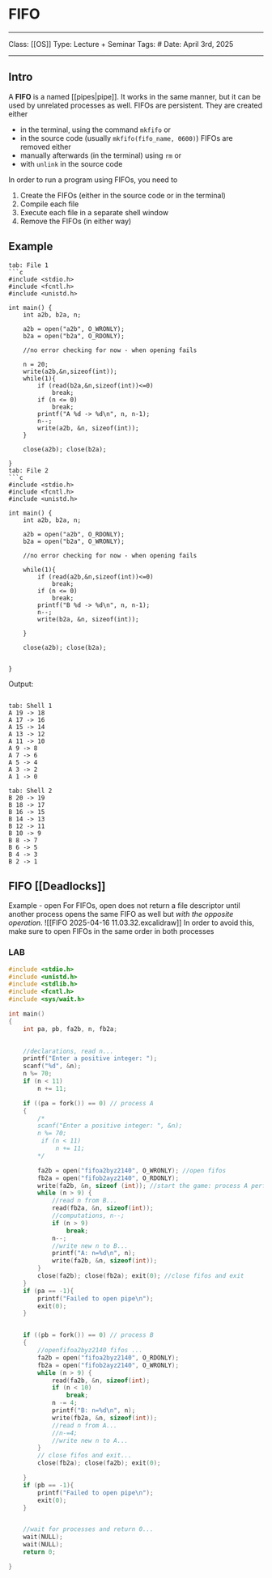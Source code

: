 # FIFO
___
Class: [[OS]]
Type: Lecture + Seminar
Tags: # 
Date: April 3rd, 2025
___
## Intro
A **FIFO** is a named [[pipes|pipe]]. It works in the same manner, but it can be used by unrelated processes as well. 
FIFOs are persistent. They are created either
- in the terminal, using the command `mkfifo`  or
- in the source code (usually `mkfifo(fifo_name, 0600)`)
FIFOs are removed either
- manually afterwards (in the terminal) using `rm` or 
- with `unlink` in the source code

In order to run a program using FIFOs, you need to 
1. Create the FIFOs (either in the source code or in the terminal)
2. Compile each file
3. Execute each file in a separate shell window
4. Remove the FIFOs (in either way)
## Example 

```tabs
tab: File 1
```c
#include <stdio.h>
#include <fcntl.h>
#include <unistd.h>

int main() {
    int a2b, b2a, n;

    a2b = open("a2b", O_WRONLY);
    b2a = open("b2a", O_RDONLY);

    //no error checking for now - when opening fails

    n = 20;
    write(a2b,&n,sizeof(int));
    while(1){
        if (read(b2a,&n,sizeof(int))<=0)
            break;
        if (n <= 0)
            break;
        printf("A %d -> %d\n", n, n-1);
        n--;
        write(a2b, &n, sizeof(int));
    }

    close(a2b); close(b2a);

}
tab: File 2
```c
#include <stdio.h>
#include <fcntl.h>
#include <unistd.h>

int main() {
    int a2b, b2a, n;

    a2b = open("a2b", O_RDONLY);
    b2a = open("b2a", O_WRONLY);

    //no error checking for now - when opening fails

    while(1){
        if (read(a2b,&n,sizeof(int))<=0)
            break;
        if (n <= 0)
            break;
        printf("B %d -> %d\n", n, n-1);
        n--;
        write(b2a, &n, sizeof(int));

    }

    close(a2b); close(b2a);


}
```

Output:
```tabs

tab: Shell 1
A 19 -> 18
A 17 -> 16
A 15 -> 14
A 13 -> 12
A 11 -> 10
A 9 -> 8
A 7 -> 6
A 5 -> 4
A 3 -> 2
A 1 -> 0

tab: Shell 2
B 20 -> 19
B 18 -> 17
B 16 -> 15
B 14 -> 13
B 12 -> 11
B 10 -> 9
B 8 -> 7
B 6 -> 5
B 4 -> 3
B 2 -> 1
```

## FIFO [[Deadlocks]] 
Example - open
For FIFOs, open does not return a file descriptor until another process opens the same FIFO as well but *with the opposite operation*. 
![[FIFO 2025-04-16 11.03.32.excalidraw]]
In order to avoid this, make sure to open FIFOs in the same order in both processes
### LAB
```c
#include <stdio.h>
#include <unistd.h>
#include <stdlib.h>
#include <fcntl.h>
#include <sys/wait.h>

int main()
{
    int pa, pb, fa2b, n, fb2a;
    

    //declarations, read n...
    printf("Enter a positive integer: ");
    scanf("%d", &n);
    n %= 70;
    if (n < 11)
        n += 11;

    if ((pa = fork()) == 0) // process A
    {     
        /*
        scanf("Enter a positive integer: ", &n);
        n %= 70;
         if (n < 11)
             n += 11;
        */

        fa2b = open("fifoa2byz2140", O_WRONLY); //open fifos
        fb2a = open("fifob2ayz2140", O_RDONLY);
        write(fa2b, &n, sizeof (int)); //start the game: process A performs the first writing operation
        while (n > 9) {
            //read n from B...
            read(fb2a, &n, sizeof(int));
            //computations, n--;
            if (n > 9)
                break;
            n--;
            //write new n to B...
            printf("A: n=%d\n", n);
            write(fa2b, &n, sizeof(int));
        }
        close(fa2b); close(fb2a); exit(0); //close fifos and exit
    }
    if (pa == -1){
        printf("Failed to open pipe\n");
        exit(0);
    }


    if ((pb = fork()) == 0) // process B
    {
        //openfifoa2byz2140 fifos ...
        fa2b = open("fifoa2byz2140", O_RDONLY);
        fb2a = open("fifob2ayz2140", O_WRONLY);
        while (n > 9) {
            read(fa2b, &n, sizeof(int);
            if (n < 10)
                break;
            n -= 4;
            printf("B: n=%d\n", n);
            write(fb2a, &n, sizeof(int));
            //read n from A...
            //n-=4;
            //write new n to A...
        }
        // close fifos and exit...
        close(fb2a); close(fa2b); exit(0);

    }
    if (pb == -1){
        printf("Failed to open pipe\n");
        exit(0);
    }


    //wait for processes and return 0...
    wait(NULL);
    wait(NULL);
    return 0;

}

```